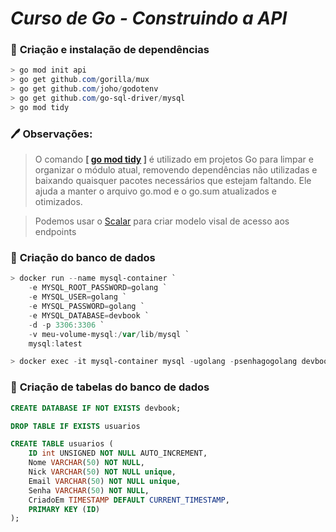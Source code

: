 # _**Curso de Go - Construindo a API**_

### :pushpin: **Criação e instalação de dependências**

```powershell
> go mod init api
> go get github.com/gorilla/mux
> go get github.com/joho/godotenv
> go get github.com/go-sql-driver/mysql
> go mod tidy
```

### :pen: **Observações:**

> O comando **[ [go mod tidy][3] ]** é utilizado em projetos Go para limpar e organizar o módulo atual, removendo dependências não utilizadas e baixando quaisquer pacotes necessários que estejam faltando. Ele ajuda a manter o arquivo go.mod e o go.sum atualizados e otimizados.

> Podemos usar o [Scalar][2] para criar modelo visal de acesso aos endpoints

### :pushpin: **Criação do banco de dados**

```powershell
> docker run --name mysql-container `
    -e MYSQL_ROOT_PASSWORD=golang `
    -e MYSQL_USER=golang `
    -e MYSQL_PASSWORD=golang `
    -e MYSQL_DATABASE=devbook `
    -d -p 3306:3306 `
    -v meu-volume-mysql:/var/lib/mysql `
    mysql:latest

> docker exec -it mysql-container mysql -ugolang -psenhagogolang devbook
```

### :pushpin: **Criação de tabelas do banco de dados**

```sql
CREATE DATABASE IF NOT EXISTS devbook;

DROP TABLE IF EXISTS usuarios

CREATE TABLE usuarios (
    ID int UNSIGNED NOT NULL AUTO_INCREMENT,
    Nome VARCHAR(50) NOT NULL,
    Nick VARCHAR(50) NOT NULL unique,
    Email VARCHAR(50) NOT NULL unique,
    Senha VARCHAR(50) NOT NULL,
    CriadoEm TIMESTAMP DEFAULT CURRENT_TIMESTAMP,
    PRIMARY KEY (ID)
);
```

[1]: https://www.robsonalves.dev.br "Arquiteto de software - Robson Alves<contato@robsonalves.dev.br>"
[2]: https://scalar.com "Interface Open Source do OpenApi"
[3]: https://go.dev/ref/mod "Go Modules Reference"
[4]: https://github.com/gorilla/mux "Gorilla/mux"
[5]: https://github.com/joho/godotenv "GoDotEnv"
[6]: https://github.com/go-sql-driver/mysql "Go-MySQL-Driver"
